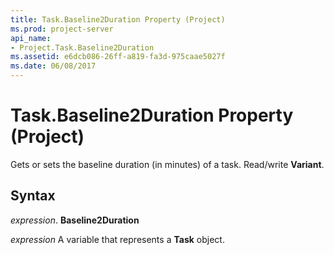 ```yaml
---
title: Task.Baseline2Duration Property (Project)
ms.prod: project-server
api_name:
- Project.Task.Baseline2Duration
ms.assetid: e6dcb086-26ff-a819-fa3d-975caae5027f
ms.date: 06/08/2017
---
```



# Task.Baseline2Duration Property (Project)

Gets or sets the baseline duration (in minutes) of a task. Read/write  **Variant**.


## Syntax

 _expression_. **Baseline2Duration**

 _expression_ A variable that represents a **Task** object.


